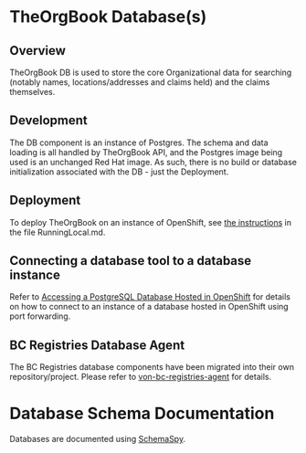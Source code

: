 # TheOrgBook Database(s)

## Overview

TheOrgBook DB is used to store the core Organizational data for searching (notably names, locations/addresses and claims held) and the claims themselves.

## Development

The DB component is an instance of Postgres. The schema and data loading is all handled by TheOrgBook API, and the Postgres image being used is an unchanged Red Hat image. As such, there is no build or database initialization associated with the DB - just the Deployment.

## Deployment

To deploy TheOrgBook on an instance of OpenShift, see [the instructions](../RunningLocal.md) in the file RunningLocal.md.

## Connecting a database tool to a database instance

Refer to [Accessing a PostgreSQL Database Hosted in OpenShift](./PortForwardingaDatabase.md) for details on how to connect to an instance of a database hosted in OpenShift using port forwarding.

## BC Registries Database Agent

The BC Registries database components have been migrated into their own repository/project.  Please refer to [von-bc-registries-agent](https://github.com/bcgov/von-bc-registries-agent) for details.

# Database Schema Documentation

Databases are documented using [SchemaSpy](https://github.com/bcgov/SchemaSpy).